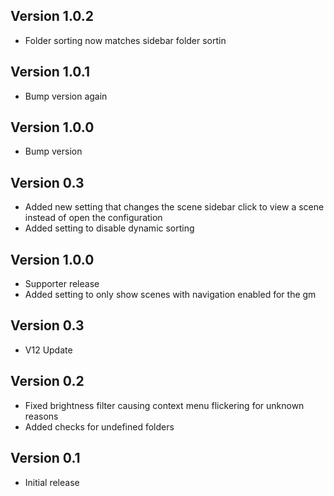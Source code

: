 ## Version 1.0.2
- Folder sorting now matches sidebar folder sortin

## Version 1.0.1
- Bump version again

## Version 1.0.0
- Bump version

## Version 0.3
- Added new setting that changes the scene sidebar click to view a scene instead of open the configuration
- Added setting to disable dynamic sorting

## Version 1.0.0
- Supporter release
- Added setting to only show scenes with navigation enabled for the gm

## Version 0.3
- V12 Update

## Version 0.2
- Fixed brightness filter causing context menu flickering for unknown reasons
- Added checks for undefined folders

## Version 0.1
- Initial release

